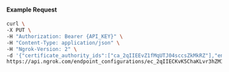 <!-- Code generated for API Clients. DO NOT EDIT. -->

#### Example Request

```bash
curl \
-X PUT \
-H "Authorization: Bearer {API_KEY}" \
-H "Content-Type: application/json" \
-H "Ngrok-Version: 2" \
-d '{"certificate_authority_ids":["ca_2qIIEEvZ1fMqUTJ04sccsZkMkRZ"],"enabled":true}' \
https://api.ngrok.com/endpoint_configurations/ec_2qIIECKvK5ChaKLvr3hZMIHtAjO/mutual_tls
```
